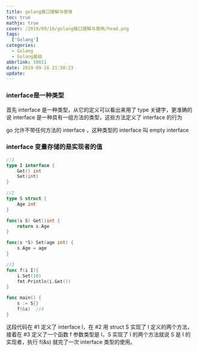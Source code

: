 ```yaml
---
title: golang接口理解与使用
toc: true
mathjx: true
cover: /2019/09/16/golang接口理解与使用/head.png
tags:
  ['Golang']
categories:
  - Golang
  - Golang基础
abbrlink: 58611
date: 2019-09-16 21:50:23
update:
---
```


### interface是一种类型
首先 interface 是一种类型，从它的定义可以看出来用了 type 关键字，更准确的说 interface 是一种具有一组方法的类型，这些方法定义了 interface 的行为

go 允许不带任何方法的 interface ，这种类型的 interface 叫 empty interface


### interface 变量存储的是实现者的值
~~~go
//1
type I interface {    
    Get() int
    Set(int)
}

//2
type S struct {
    Age int
}

func(s S) Get()int {
    return s.Age
}

func(s *S) Set(age int) {
    s.Age = age
}

//3
func f(i I){
    i.Set(10)
    fmt.Println(i.Get())
}

func main() {
    s := S{}
    f(&s)  //4
}
~~~

这段代码在 #1 定义了 interface I，在 #2 用 struct S 实现了 I 定义的两个方法，接着在 #3 定义了一个函数 f 参数类型是 I，S 实现了 I 的两个方法就说 S 是 I 的实现者，执行 f(&s) 就完了一次 interface 类型的使用。
